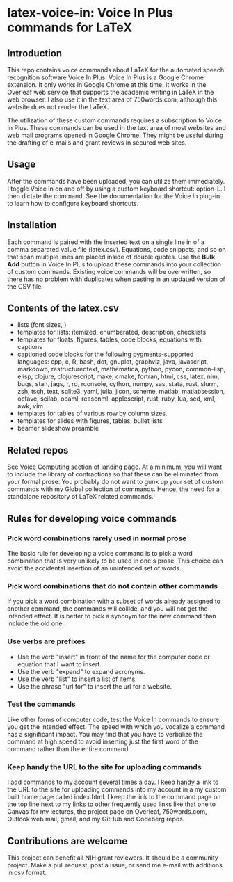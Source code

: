 # latex-voice-in: Voice In Plus commands for LaTeX

## Introduction
This repo contains voice commands about LaTeX for the automated speech recognition software Voice In Plus.
Voice In Plus is a Google Chrome extension.
It only works in Google Chrome at this time.
It works in the Overleaf web service that supports the academic writing in LaTeX in the web browser.
I also use it in the text area of 750words.com, although this website does not render the LaTeX.

The utilization of these custom commands requires a subscription to Voice In Plus.
These commands can be used in the text area of most websites and web mail programs opened in Google Chrome.
They might be useful during the drafting of e-mails and grant reviews in secured web sites.

## Usage
After the commands have been uploaded, you can utilize them immediately.
I toggle Voice In on and off by using a custom keyboard shortcut: option-L.
I then dictate the command.
See the documentation for the Voice In plug-in to learn how to configure keyboard shortcuts.

## Installation
Each command is paired with the inserted text on a single line in of a comma separated value file (latex.csv).
Equations, code snippets, and so on that span multiple lines are placed inside of double quotes.
Use the **Bulk Add** button in Voice In Plus to upload these commands into your collection of custom commands.
Existing voice commands will be overwritten, so there has no problem with duplicates when pasting in an updated version of the CSV file.

## Contents of the latex.csv

- lists (font sizes, )
- templates for lists: itemized, enumberated, description, checklists
- templates for floats: figures, tables, code blocks, equations with captions
- captioned code blocks for the following pygments-supported languages: cpp, c, R, bash, dot, gnuplot, graphviz, java, javascript, markdown, restructuredtext, mathematica, python, pycon, common-lisp, elisp, clojure, clojurescript, make, cmake, fortran, html, css, latex, nim, bugs, stan, jags, r, rd, rconsole, cython, numpy, sas, stata, rust, slurm, zsh, tsch, text, sqlite3, yaml, julia, jlcon, scheme, matlab, matlabsession, octave, scilab, ocaml, reasonml, applescript, rust, ruby, lua, sed, xml, awk, vim
- templates for tables of various row by column sizes.
- templates for slides with figures, tables, bullet lists
- beamer slideshow preamble


## Related repos
See [Voice Computing section of landing page](https://github.com/MooersLab/MooersLab?tab=readme-ov-file#voice-computing).
At a minimum, you will want to include the library of contractions so that these can be eliminated from your formal prose.
You probably do not want to gunk up your set of custom commands with my Global collection of commands.
Hence, the need for a standalone repository of LaTeX related commands.

## Rules for developing voice commands

### Pick word combinations rarely used in normal prose
The basic rule for developing a voice command is to pick a word combination that is very unlikely to be used in one's prose.
This choice can avoid the accidental insertion of an unintended set of words.

### Pick word combinations that do not contain other commands
If you pick a word combination with a subset of words already assigned to another command, the commands will collide, and you will not get the intended effect.
It is better to pick a synonym for the new command than include the old one.

### Use verbs are prefixes

- Use the verb "insert" in front of the name for the computer code or equation that I want to insert.
- Use the verb "expand" to expand acronyms.
- Use the verb "list" to insert a list of items.
- Use the phrase "url for" to insert the url for a website.

### Test the commands
Like other forms of computer code, test the Voice In commands to ensure you get the intended effect.
The speed with which you vocalize a command has a significant impact.
You may find that you have to verbalize the command at high speed to avoid inserting just the first word of the command rather than the entire command.

### Keep handy the URL to the site for uploading commands
I add commands to my account several times a day.
I keep handy a link to the URL to the site for uploading commands into my account in a my custom built home page called index.html.
I keep the link to the command page on the top line next to my links to other frequently used links like that one to Canvas for my lectures, the project page on Overleaf, 750words.com, Outlook web mail, gmail, and my GitHub and Codeberg repos.

## Contributions are welcome
This project can benefit all NIH grant reviewers.
It should be a community project.
Make a pull request, post a issue, or send me e-mail with additions in csv format.
